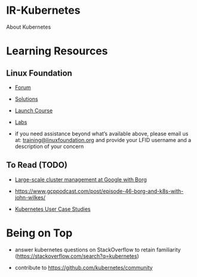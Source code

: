 # IR-Kubernetes
About Kubernetes

# Learning Resources

## Linux Foundation

- [Forum](https://www.linux.com/forums/lfs258-class-forum)

- [Solutions](https://training.linuxfoundation.org/cm/LFS258/)

- [Launch Course](https://training.linuxfoundation.org/portal)

- [Labs](https://lms.quickstart.com/custom/858487/LFS258-Labs_V_2018-02-15.pdf)

- if you need assistance beyond what’s available above, please email us at: training@linuxfoundation.org and provide your LFID username and a description of your concern

## To Read (TODO)

- [Large-scale cluster management at Google with Borg](https://research.google.com/pubs/pub43438.html)

- https://www.gcppodcast.com/post/episode-46-borg-and-k8s-with-john-wilkes/



- [Kubernetes User Case Studies](https://kubernetes.io/case-studies/)


# Being on Top

- answer kubernetes questions on StackOverflow to retain familiarity (https://stackoverflow.com/search?q=kubernetes)

- contribute to https://github.com/kubernetes/community